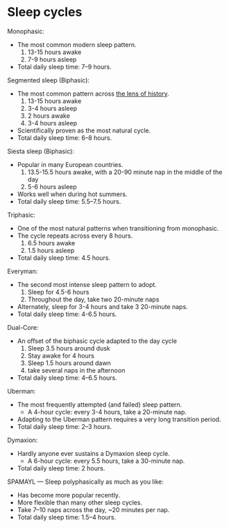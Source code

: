 
# Sleep cycles

Monophasic:

- The most common modern sleep pattern.
  1. 13-15 hours awake
  2. 7-9 hours asleep
- Total daily sleep time: 7–9 hours.

Segmented sleep (Biphasic):

- The most common pattern across [the lens of history](trends.md).
  1. 13-15 hours awake
  2. 3-4 hours asleep
  3. 2 hours awake
  4. 3-4 hours asleep
- Scientifically proven as the most natural cycle.
- Total daily sleep time: 6–8 hours.

Siesta sleep (Biphasic):

- Popular in many European countries.
  1. 13.5-15.5 hours awake, with a 20-90 minute nap in the middle of the day
  2. 5-6 hours asleep
- Works well when during hot summers.
- Total daily sleep time: 5.5–7.5 hours.

Triphasic:

- One of the most natural patterns when transitioning from monophasic.
- The cycle repeats across every 8 hours.
  1. 6.5 hours awake
  2. 1.5 hours asleep
- Total daily sleep time: 4.5 hours.

Everyman:

- The second most intense sleep pattern to adopt.
  1. Sleep for 4.5-6 hours
  2. Throughout the day, take two 20-minute naps
- Alternately, sleep for 3-4 hours and take 3 20-minute naps.
- Total daily sleep time: 4-6.5 hours.

Dual-Core:

- An offset of the biphasic cycle adapted to the day cycle
  1. Sleep 3.5 hours around dusk
  2. Stay awake for 4 hours
  3. Sleep 1.5 hours around dawn
  4. take several naps in the afternoon
- Total daily sleep time: 4–6.5 hours.

Uberman:

- The most frequently attempted (and failed) sleep pattern.
  - A 4-hour cycle: every 3-4 hours, take a 20-minute nap.
- Adapting to the Uberman pattern requires a very long transition period.
- Total daily sleep time: 2–3 hours.

Dymaxion:

- Hardly anyone ever sustains a Dymaxion sleep cycle.
  - A 6-hour cycle: every 5.5 hours, take a 30-minute nap.
- Total daily sleep time: 2 hours.

SPAMAYL — Sleep polyphasically as much as you like:

- Has become more popular recently.
- More flexible than many other sleep cycles.
- Take 7–10 naps across the day, ~20 minutes per nap.
- Total daily sleep time: 1.5–4 hours.
